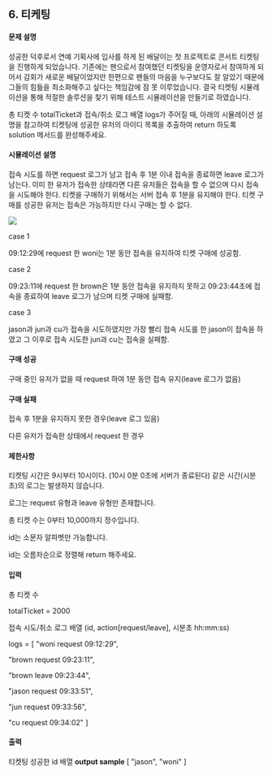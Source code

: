 ##  6. 티케팅

#### 문제 설명

성공한 덕후로서 연예 기획사에 입사를 하게 된 배달이는 첫 프로젝트로 콘서트 티켓팅을 진행하게 되었습니다.
기존에는 팬으로서 참여했던 티켓팅을 운영자로서 참여하게 되어서 감회가 새로운 배달이었지만
한편으로 팬들의 마음을 누구보다도 잘 알았기 때문에 그들의 힘듦을 최소화해주고 싶다는 책임감에 잠 못 이루었습니다.
결국 티켓팅 시뮬레이션을 통해 적절한 솔루션을 찾기 위해 테스트 시뮬레이션을 만들기로 하였습니다.

총 티켓 수 totalTicket과 접속/취소 로그 배열 logs가 주어질 때,
아래의 시뮬레이션 설명을 참고하여 티켓팅에 성공한 유저의 아이디 목록을 추출하여 return 하도록 solution 메서드를 완성해주세요.

#### 시뮬레이션 설명

접속 시도를 하면 request 로그가 남고 접속 후 1분 이내 접속을 종료하면 leave 로그가 남는다.
이미 한 유저가 접속한 상태라면 다른 유저들은 접속을 할 수 없으며 다시 접속을 시도해야 한다.
티켓을 구매하기 위해서는 서버 접속 후 1분을 유지해야 한다.
티켓 구매를 성공한 유저는 접속은 가능하지만 다시 구매는 할 수 없다.

![](https://camo.githubusercontent.com/a3a868ab70c31d32e3ae071c7b8d801da42e268c/68747470733a2f2f67726570702d70726f6772616d6d6572732e73332e616d617a6f6e6177732e636f6d2f66696c65732f70726f64756374696f6e2f356239343836626162342f66313831393965372d393835632d346461642d616633652d3334336163386465663964332e706e67)

case 1

09:12:29에 request 한 woni는 1분 동안 접속을 유지하여 티켓 구매에 성공함.

case 2

09:23:11에 request 한 brown은 1분 동안 접속을 유지하지 못하고 09:23:44초에 접속을 종료하여 leave 로그가 남으며 티켓 구매에 실패함.

case 3

jason과 jun과 cu가 접속을 시도하였지만 가장 빨리 접속 시도를 한 jason이 접속을 하였고 그 이후로 접속 시도한 jun과 cu는 접속을 실패함.

#### 구매 성공

구매 중인 유저가 없을 때 request 하여 1분 동안 접속 유지(leave 로그가 없음)

#### 구매 실패

접속 후 1분을 유지하지 못한 경우(leave 로그 있음)

다른 유저가 접속한 상태에서 request 한 경우

#### 제한사항

티켓팅 시간은 9시부터 10시이다. (10시 0분 0초에 서버가 종료된다)
같은 시간(시분초)의 로그는 발생하지 않습니다.

로그는 request 유형과 leave 유형만 존재합니다.

총 티켓 수는 0부터 10,000까지 정수입니다.

id는 소문자 알파벳만 가능합니다.

id는 오름차순으로 정렬해 return 해주세요.

#### 입력

총 티켓 수

totalTicket = 2000

접속 시도/취소 로그 배열 (id, action[request/leave], 시분초 hh:mm:ss)

logs = [ "woni request 09:12:29",

"brown request 09:23:11",

"brown leave 09:23:44",

"jason request 09:33:51",

"jun request 09:33:56",

"cu request 09:34:02"
]

#### 출력

티켓팅 성공한 id 배열
**output sample**
[
"jason",
"woni"
]